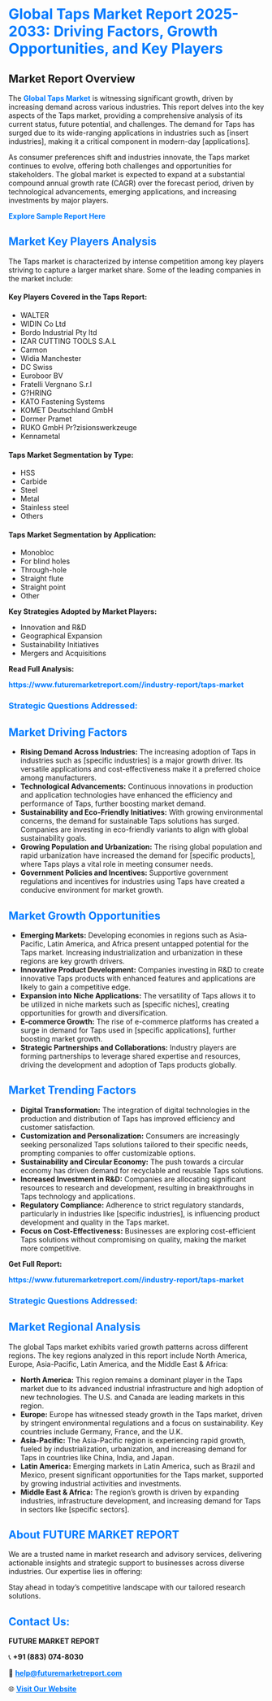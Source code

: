 <h1 style="color: #007BFF;">Global Taps Market Report 2025-2033: Driving Factors, Growth Opportunities, and Key Players</h1>

<section id="overview">
<h2>Market Report Overview</h2>
<p>The <a href="https://www.futuremarketreport.com//industry-report/taps-market" style="color: #007BFF; text-decoration: none;"><strong>Global Taps Market</strong></a> is witnessing significant growth, driven by increasing demand across various industries. This report delves into the key aspects of the Taps market, providing a comprehensive analysis of its current status, future potential, and challenges. The demand for Taps has surged due to its wide-ranging applications in industries such as [insert industries], making it a critical component in modern-day [applications].</p>
<p>As consumer preferences shift and industries innovate, the Taps market continues to evolve, offering both challenges and opportunities for stakeholders. The global market is expected to expand at a substantial compound annual growth rate (CAGR) over the forecast period, driven by technological advancements, emerging applications, and increasing investments by major players.</p>
</section>

<section id="overview">
<p><a href="https://www.futuremarketreport.com//request-sample/reportId=47456" style="color: #007BFF; text-decoration: none;"><strong>Explore Sample Report Here</strong></a></p>
</section>

<section id="key-players">
<h2 style="color: #007BFF;">Market Key Players Analysis</h2>
<p>The Taps market is characterized by intense competition among key players striving to capture a larger market share. Some of the leading companies in the market include:</p>
<h4>Key Players Covered in the Taps Report:</h4>
<ul><li>WALTER</li><li>WIDIN Co Ltd</li><li>Bordo Industrial Pty ltd</li><li>IZAR CUTTING TOOLS S.A.L</li><li>Carmon</li><li>Widia Manchester</li><li>DC Swiss</li><li>Euroboor BV</li><li>Fratelli Vergnano S.r.l</li><li>G?HRING</li><li>KATO Fastening Systems</li><li>KOMET Deutschland GmbH</li><li>Dormer Pramet</li><li>RUKO GmbH Pr?zisionswerkzeuge</li><li>Kennametal</li></ul>
<h4>Taps Market Segmentation by Type:</h4>
<ul><li>HSS</li><li>Carbide</li><li>Steel</li><li>Metal</li><li>Stainless steel</li><li>Others</li></ul>

<h4>Taps Market Segmentation by Application:</h4>
<ul><li>Monobloc</li><li>For blind holes</li><li>Through-hole</li><li>Straight flute</li><li>Straight point</li><li>Other</li></ul>
<p><strong>Key Strategies Adopted by Market Players:</strong></p>
<ul>
<li>Innovation and R&D</li>
<li>Geographical Expansion</li>
<li>Sustainability Initiatives</li>
<li>Mergers and Acquisitions</li>
</ul>
</section>

<section>
<p><strong>Read Full Analysis: </strong></p><a href="https://www.futuremarketreport.com//industry-report/taps-market" style="color: #007BFF; text-decoration: none;"><strong>https://www.futuremarketreport.com//industry-report/taps-market</strong></a>
<h3 style="color: #007BFF;">Strategic Questions Addressed:</h3>
</section>

<section id="driving-factors">
<h2 style="color: #007BFF;">Market Driving Factors</h2>
<ul>
<li><strong>Rising Demand Across Industries:</strong> The increasing adoption of Taps in industries such as [specific industries] is a major growth driver. Its versatile applications and cost-effectiveness make it a preferred choice among manufacturers.</li>
<li><strong>Technological Advancements:</strong> Continuous innovations in production and application technologies have enhanced the efficiency and performance of Taps, further boosting market demand.</li>
<li><strong>Sustainability and Eco-Friendly Initiatives:</strong> With growing environmental concerns, the demand for sustainable Taps solutions has surged. Companies are investing in eco-friendly variants to align with global sustainability goals.</li>
<li><strong>Growing Population and Urbanization:</strong> The rising global population and rapid urbanization have increased the demand for [specific products], where Taps plays a vital role in meeting consumer needs.</li>
<li><strong>Government Policies and Incentives:</strong> Supportive government regulations and incentives for industries using Taps have created a conducive environment for market growth.</li>
</ul>
</section>

<section id="growth-opportunities">
<h2 style="color: #007BFF;">Market Growth Opportunities</h2>
<ul>
<li><strong>Emerging Markets:</strong> Developing economies in regions such as Asia-Pacific, Latin America, and Africa present untapped potential for the Taps market. Increasing industrialization and urbanization in these regions are key growth drivers.</li>
<li><strong>Innovative Product Development:</strong> Companies investing in R&D to create innovative Taps products with enhanced features and applications are likely to gain a competitive edge.</li>
<li><strong>Expansion into Niche Applications:</strong> The versatility of Taps allows it to be utilized in niche markets such as [specific niches], creating opportunities for growth and diversification.</li>
<li><strong>E-commerce Growth:</strong> The rise of e-commerce platforms has created a surge in demand for Taps used in [specific applications], further boosting market growth.</li>
<li><strong>Strategic Partnerships and Collaborations:</strong> Industry players are forming partnerships to leverage shared expertise and resources, driving the development and adoption of Taps products globally.</li>
</ul>
</section>

<section id="trending-factors">
<h2 style="color: #007BFF;">Market Trending Factors</h2>
<ul>
<li><strong>Digital Transformation:</strong> The integration of digital technologies in the production and distribution of Taps has improved efficiency and customer satisfaction.</li>
<li><strong>Customization and Personalization:</strong> Consumers are increasingly seeking personalized Taps solutions tailored to their specific needs, prompting companies to offer customizable options.</li>
<li><strong>Sustainability and Circular Economy:</strong> The push towards a circular economy has driven demand for recyclable and reusable Taps solutions.</li>
<li><strong>Increased Investment in R&D:</strong> Companies are allocating significant resources to research and development, resulting in breakthroughs in Taps technology and applications.</li>
<li><strong>Regulatory Compliance:</strong> Adherence to strict regulatory standards, particularly in industries like [specific industries], is influencing product development and quality in the Taps market.</li>
<li><strong>Focus on Cost-Effectiveness:</strong> Businesses are exploring cost-efficient Taps solutions without compromising on quality, making the market more competitive.</li>
</ul>
</section>

<section>
<p><strong>Get Full Report: </strong></p><a href="https://www.futuremarketreport.com//industry-report/taps-market" style="color: #007BFF; text-decoration: none;"><strong>https://www.futuremarketreport.com//industry-report/taps-market</strong></a>
<h3 style="color: #007BFF;">Strategic Questions Addressed:</h3>
</section>


<section id="regional-analysis">
<h2 style="color: #007BFF;">Market Regional Analysis</h2>
<p>The global Taps market exhibits varied growth patterns across different regions. The key regions analyzed in this report include North America, Europe, Asia-Pacific, Latin America, and the Middle East & Africa:</p>
<ul>
<li><strong>North America:</strong> This region remains a dominant player in the Taps market due to its advanced industrial infrastructure and high adoption of new technologies. The U.S. and Canada are leading markets in this region.</li>
<li><strong>Europe:</strong> Europe has witnessed steady growth in the Taps market, driven by stringent environmental regulations and a focus on sustainability. Key countries include Germany, France, and the U.K.</li>
<li><strong>Asia-Pacific:</strong> The Asia-Pacific region is experiencing rapid growth, fueled by industrialization, urbanization, and increasing demand for Taps in countries like China, India, and Japan.</li>
<li><strong>Latin America:</strong> Emerging markets in Latin America, such as Brazil and Mexico, present significant opportunities for the Taps market, supported by growing industrial activities and investments.</li>
<li><strong>Middle East & Africa:</strong> The region’s growth is driven by expanding industries, infrastructure development, and increasing demand for Taps in sectors like [specific sectors].</li>
</ul>
</section>

<footer>
<h2 style="color: #007BFF;">About FUTURE MARKET REPORT</h2>
<p>We are a trusted name in market research and advisory services, delivering actionable insights and strategic support to businesses across diverse industries. Our expertise lies in offering:</p>

<p>Stay ahead in today’s competitive landscape with our tailored research solutions.</p>

<h2 style="color: #007BFF;">Contact Us:</h2>
<p><strong>FUTURE MARKET REPORT</strong></p>
<p>📞 <strong>+91 (883) 074-8030</strong></p>
<p>📧 <strong><a href="mailto:help@futuremarketreport.com" style="color: #007BFF;">help@futuremarketreport.com</a></strong></p>
<p>🌐 <strong><a href="https://www.futuremarketreport.com/" style="color: #007BFF;">Visit Our Website</a></strong></p>
</footer>